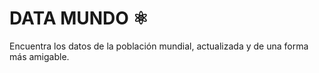 # DATA MUNDO ⚛️

Encuentra los datos de la población mundial, actualizada y de una forma más amigable.